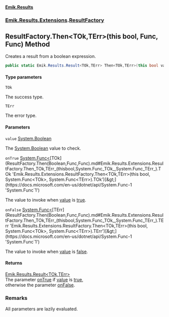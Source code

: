 #### [Emik.Results](index.md 'index')
### [Emik.Results.Extensions](Emik.Results.Extensions.md 'Emik.Results.Extensions').[ResultFactory](ResultFactory.md 'Emik.Results.Extensions.ResultFactory')

## ResultFactory.Then<TOk,TErr>(this bool, Func<TOk>, Func<TErr>) Method

Creates a result from a boolean expression.

```csharp
public static Emik.Results.Result<TOk,TErr> Then<TOk,TErr>(this bool value, System.Func<TOk> onTrue, System.Func<TErr> onFalse);
```
#### Type parameters

<a name='Emik.Results.Extensions.ResultFactory.Then_TOk,TErr_(thisbool,System.Func_TOk_,System.Func_TErr_).TOk'></a>

`TOk`

The success type.

<a name='Emik.Results.Extensions.ResultFactory.Then_TOk,TErr_(thisbool,System.Func_TOk_,System.Func_TErr_).TErr'></a>

`TErr`

The error type.
#### Parameters

<a name='Emik.Results.Extensions.ResultFactory.Then_TOk,TErr_(thisbool,System.Func_TOk_,System.Func_TErr_).value'></a>

`value` [System.Boolean](https://docs.microsoft.com/en-us/dotnet/api/System.Boolean 'System.Boolean')

The [System.Boolean](https://docs.microsoft.com/en-us/dotnet/api/System.Boolean 'System.Boolean') value to check.

<a name='Emik.Results.Extensions.ResultFactory.Then_TOk,TErr_(thisbool,System.Func_TOk_,System.Func_TErr_).onTrue'></a>

`onTrue` [System.Func&lt;](https://docs.microsoft.com/en-us/dotnet/api/System.Func-1 'System.Func`1')[TOk](ResultFactory.Then(Boolean,Func,Func).md#Emik.Results.Extensions.ResultFactory.Then_TOk,TErr_(thisbool,System.Func_TOk_,System.Func_TErr_).TOk 'Emik.Results.Extensions.ResultFactory.Then<TOk,TErr>(this bool, System.Func<TOk>, System.Func<TErr>).TOk')[&gt;](https://docs.microsoft.com/en-us/dotnet/api/System.Func-1 'System.Func`1')

The value to invoke when [value](ResultFactory.Then(Boolean,Func,Func).md#Emik.Results.Extensions.ResultFactory.Then_TOk,TErr_(thisbool,System.Func_TOk_,System.Func_TErr_).value 'Emik.Results.Extensions.ResultFactory.Then<TOk,TErr>(this bool, System.Func<TOk>, System.Func<TErr>).value') is [true](https://docs.microsoft.com/en-us/dotnet/csharp/language-reference/builtin-types/bool 'https://docs.microsoft.com/en-us/dotnet/csharp/language-reference/builtin-types/bool').

<a name='Emik.Results.Extensions.ResultFactory.Then_TOk,TErr_(thisbool,System.Func_TOk_,System.Func_TErr_).onFalse'></a>

`onFalse` [System.Func&lt;](https://docs.microsoft.com/en-us/dotnet/api/System.Func-1 'System.Func`1')[TErr](ResultFactory.Then(Boolean,Func,Func).md#Emik.Results.Extensions.ResultFactory.Then_TOk,TErr_(thisbool,System.Func_TOk_,System.Func_TErr_).TErr 'Emik.Results.Extensions.ResultFactory.Then<TOk,TErr>(this bool, System.Func<TOk>, System.Func<TErr>).TErr')[&gt;](https://docs.microsoft.com/en-us/dotnet/api/System.Func-1 'System.Func`1')

The value to invoke when [value](ResultFactory.Then(Boolean,Func,Func).md#Emik.Results.Extensions.ResultFactory.Then_TOk,TErr_(thisbool,System.Func_TOk_,System.Func_TErr_).value 'Emik.Results.Extensions.ResultFactory.Then<TOk,TErr>(this bool, System.Func<TOk>, System.Func<TErr>).value') is [false](https://docs.microsoft.com/en-us/dotnet/csharp/language-reference/builtin-types/bool 'https://docs.microsoft.com/en-us/dotnet/csharp/language-reference/builtin-types/bool').

#### Returns
[Emik.Results.Result&lt;](Result_TOk,TErr_.md 'Emik.Results.Result<TOk,TErr>')[TOk](ResultFactory.Then(Boolean,Func,Func).md#Emik.Results.Extensions.ResultFactory.Then_TOk,TErr_(thisbool,System.Func_TOk_,System.Func_TErr_).TOk 'Emik.Results.Extensions.ResultFactory.Then<TOk,TErr>(this bool, System.Func<TOk>, System.Func<TErr>).TOk')[,](Result_TOk,TErr_.md 'Emik.Results.Result<TOk,TErr>')[TErr](ResultFactory.Then(Boolean,Func,Func).md#Emik.Results.Extensions.ResultFactory.Then_TOk,TErr_(thisbool,System.Func_TOk_,System.Func_TErr_).TErr 'Emik.Results.Extensions.ResultFactory.Then<TOk,TErr>(this bool, System.Func<TOk>, System.Func<TErr>).TErr')[&gt;](Result_TOk,TErr_.md 'Emik.Results.Result<TOk,TErr>')  
The parameter [onTrue](ResultFactory.Then(Boolean,Func,Func).md#Emik.Results.Extensions.ResultFactory.Then_TOk,TErr_(thisbool,System.Func_TOk_,System.Func_TErr_).onTrue 'Emik.Results.Extensions.ResultFactory.Then<TOk,TErr>(this bool, System.Func<TOk>, System.Func<TErr>).onTrue') if [value](ResultFactory.Then(Boolean,Func,Func).md#Emik.Results.Extensions.ResultFactory.Then_TOk,TErr_(thisbool,System.Func_TOk_,System.Func_TErr_).value 'Emik.Results.Extensions.ResultFactory.Then<TOk,TErr>(this bool, System.Func<TOk>, System.Func<TErr>).value') is [true](https://docs.microsoft.com/en-us/dotnet/csharp/language-reference/builtin-types/bool 'https://docs.microsoft.com/en-us/dotnet/csharp/language-reference/builtin-types/bool'),  
otherwise the parameter [onFalse](ResultFactory.Then(Boolean,Func,Func).md#Emik.Results.Extensions.ResultFactory.Then_TOk,TErr_(thisbool,System.Func_TOk_,System.Func_TErr_).onFalse 'Emik.Results.Extensions.ResultFactory.Then<TOk,TErr>(this bool, System.Func<TOk>, System.Func<TErr>).onFalse').

### Remarks
  
All parameters are lazily evaluated.